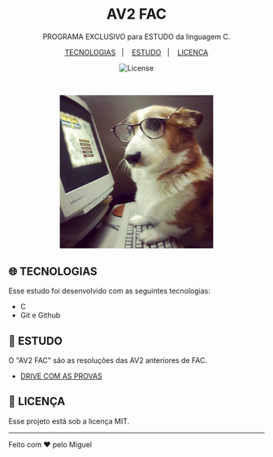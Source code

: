 <h1 align="center"> AV2 FAC </h1>

<p align="center">
PROGRAMA EXCLUSIVO para ESTUDO da linguagem C.
</p>

<p align="center">
  <a href="#-tecnologias">TECNOLOGIAS</a>&nbsp;&nbsp;&nbsp;|&nbsp;&nbsp;&nbsp;
  <a href="#-projeto">ESTUDO</a>&nbsp;&nbsp;&nbsp;|&nbsp;&nbsp;&nbsp;
  <a href="#memo-licença">LICENÇA</a>
</p>

<p align="center">
  <img alt="License" src="https://img.shields.io/static/v1?label=license&message=MIT&color=49AA26&labelColor=000000">
</p>

<br>

<p align="center">
  <img alt="AV2 FAC" src="estudando.jpeg" width="60%">
</p>

## 🌐 TECNOLOGIAS

Esse estudo foi desenvolvido com as seguintes tecnologias:

- C
- Git e Github

##  📁 ESTUDO

O "AV2 FAC" são as resoluções das AV2 anteriores de FAC.

- [DRIVE COM AS PROVAS](https://drive.google.com/drive/folders/1GhnXliqTY-DuOUpG5-I94VgtF8E1ISvl?usp=sharing)

## :memo: LICENÇA

Esse projeto está sob a licença MIT.

---

Feito com ♥ pelo Miguel